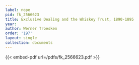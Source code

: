 ```yaml
---
label: nope
pid: fk_2566623
title: Exclusive Dealing and the Whiskey Trust, 1890-1895
year:
author: Werner Troesken
order: '197'
layout: single
collection: documents
---
```



{{< embed-pdf url=/pdfs/fk_2566623.pdf >}}